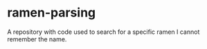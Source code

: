 # ramen-parsing
A repository with code used to search for a specific ramen I cannot remember the name.
